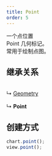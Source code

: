 ```yaml
---
title: Point
order: 5
---
```


一个点位置<br />Point 几何标记。<br />常用于绘制点图。<br />

<a name="47c96d01"></a>

## 继承关系

<br />↳ [Geometry](geometry)<br />
<br />↳ **Point**<br />

<a name="d3474432"></a>

## 创建方式

```typescript
chart.point();
view.point();
```
